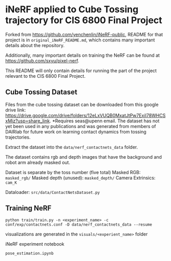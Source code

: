 # iNeRF applied to Cube Tossing trajectory for CIS 6800 Final Project

Forked from https://github.com/yenchenlin/iNeRF-public, README for that project is in `original_iNeRF_README.md`, which
contains many important details about the repository.

Additionally, many important details on training the NeRF can be found at https://github.com/sxyu/pixel-nerf.

This README will only contain details for running the part of the project relevant to the CIS 6800 Final Project.

## Cube Tossing Dataset

Files from the cube tossing dataset can be downloaded from this google drive link: https://drive.google.com/drive/folders/12eLxVUQB0MxatJtPw7ExiI78WHCSxMiz?usp=share_link.
*Requires seas@upenn email.
The dataset has not yet been used in any publications and was generated from members of DAIRlab for future work on learning contact dynamics from tossing trajectories.

Extract the dataset into the `data/nerf_contactnets_data` folder.

The dataset contains rgb and depth images that have the background and robot arm already masked out.

Dataset is separate by the toss number (five total)
Masked RGB: `masked_rgb/`
Masked depth (unused): `masked_depth/`
Camera Extrinsics: `cam_K`

Dataloader: `src/data/ContactNetsDataset.py`

## Training NeRF

`python train/train.py -n <experiment_name> -c conf/exp/contactnets.conf -D data/nerf_contactnets_data --resume`

visualizations are generated in the `visuals/<experient_name>` folder

iNeRF experiment notebook

`pose_estimation.ipynb`

